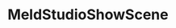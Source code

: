 ---
name: MeldStudioShowScene
title: MeldStudioShowScene
description: Shows the selected Meld Studio Scene by ID
parameters:
  - name: sceneId
    type: text
    description: Enter the Scene Id
  - name: connectionIdx
    type: number
    default: -1
    description: Enter the connection index number (`-1` is a fallback for the `Default` connection)
version: 0.2.5
---